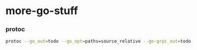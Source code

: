 # more-go-stuff

 

### protoc 

```bash
protoc --go_out=todo --go_opt=paths=source_relative --go-grpc_out=todo --go-grpc_opt=paths=source_relative    todo.proto
```
